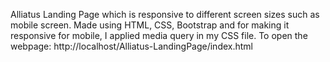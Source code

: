 Alliatus Landing Page which is responsive to different screen sizes such as mobile screen. Made using HTML, CSS, Bootstrap and for making it responsive for mobile, I applied media query in my CSS file.
To open the webpage: http://localhost/Alliatus-LandingPage/index.html

